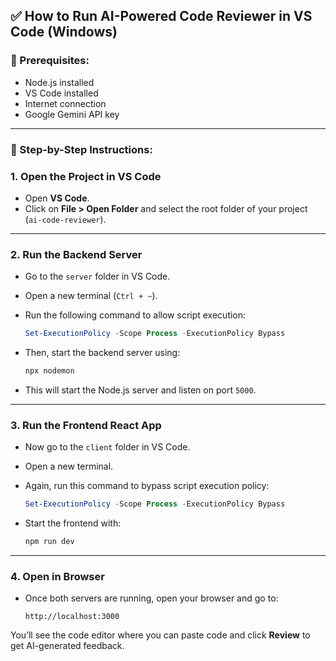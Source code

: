 ## ✅ How to Run AI-Powered Code Reviewer in VS Code (Windows)

### 🔧 Prerequisites:

* Node.js installed
* VS Code installed
* Internet connection
* Google Gemini API key

---

### 🔹 Step-by-Step Instructions:

### **1. Open the Project in VS Code**

* Open **VS Code**.
* Click on **File > Open Folder** and select the root folder of your project (`ai-code-reviewer`).

---

### **2. Run the Backend Server**

* Go to the `server` folder in VS Code.
* Open a new terminal (`Ctrl + ~`).
* Run the following command to allow script execution:

  ```powershell
  Set-ExecutionPolicy -Scope Process -ExecutionPolicy Bypass
  ```
* Then, start the backend server using:

  ```bash
  npx nodemon
  ```
* This will start the Node.js server and listen on port `5000`.

---

### **3. Run the Frontend React App**

* Now go to the `client` folder in VS Code.
* Open a new terminal.
* Again, run this command to bypass script execution policy:

  ```powershell
  Set-ExecutionPolicy -Scope Process -ExecutionPolicy Bypass
  ```
* Start the frontend with:

  ```bash
  npm run dev
  ```

---

### **4. Open in Browser**

* Once both servers are running, open your browser and go to:

  ```
  http://localhost:3000
  ```

You’ll see the code editor where you can paste code and click **Review** to get AI-generated feedback.
